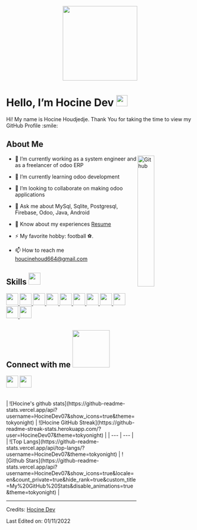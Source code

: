 <p align="center">
    <img width="200" src="https://avatars.githubusercontent.com/u/39390691?s=400&v=4">
</p>

<h1> Hello, I’m Hocine Dev <img src = "https://raw.githubusercontent.com/MartinHeinz/MartinHeinz/master/wave.gif" width = 30px> </h1>
<p align='center'>
</p>

<!--
![Profile views](https://visitor-badge.glitch.me/badge?page_id=HocineDev07)
[![Github](https://img.shields.io/github/followers/HocineDev07?label=Follow&style=social)](https://github.com/HocineDev07)
-->

<div size='20px'> Hi! My name is Hocine Houdjedje. Thank You for taking the time to view my GitHub Profile :smile: 
</div>

<h2> About Me </h2>

<img width="30%" align="right" alt="Github" src="https://upload.wikimedia.org/wikipedia/commons/9/91/Octicons-mark-github.svg" />

- 🔭 I’m currently working as a system engineer and as a freelancer of odoo ERP
  
- 🌱 I’m currently learning odoo development
  
- 👯 I’m looking to collaborate on making odoo applications
  
- 💬 Ask me about MySql, Sqlite, Postgresql, Firebase, Odoo, Java, Android

- 📄 Know about my experiences <a href="https://app.sajilocv.com/cv/Hocine-dev" target="blank">Resume</a>

- ⚡ My favorite hobby: football ⚽.

- 📫 How to reach me houcinehoud664@gmail.com
 

<h2> Skills <img src = "https://media2.giphy.com/media/QssGEmpkyEOhBCb7e1/giphy.gif?cid=ecf05e47a0n3gi1bfqntqmob8g9aid1oyj2wr3ds3mg700bl&rid=giphy.gif" width = 32px> </h2>
<a href= https://github.com/HocineDev07?tab=repositories&q=&type=&language=python&sort= > <img width ='32px' src ='https://raw.githubusercontent.com/rahulbanerjee26/githubAboutMeGenerator/main/icons/java.svg'> </a>
<a href= https://github.com/HocineDev07?tab=repositories&q=&type=&language=reactjs&sort= > <img width ='32px' src ='https://raw.githubusercontent.com/rahulbanerjee26/githubAboutMeGenerator/main/icons/firebase.svg'> </a>
<a href= https://github.com/HocineDev07?tab=repositories&q=&type=&language=javascript&sort= > <img width ='32px' src ='https://raw.githubusercontent.com/rahulbanerjee26/githubAboutMeGenerator/main/icons/javascript.svg'> </a>
<a href= https://github.com/HocineDev07?tab=repositories&q=&type=&language=scikit&sort= > <img width ='32px' src ='https://raw.githubusercontent.com/rahulbanerjee26/githubAboutMeGenerator/main/icons/html.svg'> </a>
<a href= https://github.com/HocineDev07?tab=repositories&q=&type=&language=c&sort= > <img width ='32px' src ='https://raw.githubusercontent.com/rahulbanerjee26/githubAboutMeGenerator/main/icons/css.svg'> </a>
<a href= https://github.com/HocineDev07?tab=repositories&q=&type=&language=cpp&sort= > <img width ='32px' src ='https://raw.githubusercontent.com/rahulbanerjee26/githubAboutMeGenerator/main/icons/mysql.svg'> </a>
<a href= https://github.com/HocineDev07?tab=repositories&q=&type=&language=sqlite&sort= > <img width ='32px' src ='https://raw.githubusercontent.com/rahulbanerjee26/githubAboutMeGenerator/main/icons/sqlite.svg'> </a>
<a href= https://github.com/HocineDev07?tab=repositories&q=&type=&language=pytorch&sort= > <img width ='32px' src ='https://raw.githubusercontent.com/rahulbanerjee26/githubAboutMeGenerator/main/icons/android.svg'> </a>
<a href= https://github.com/HocineDev07?tab=repositories&q=&type=&language=css&sort= > <img width ='32px' src ='https://raw.githubusercontent.com/rahulbanerjee26/githubAboutMeGenerator/main/icons/git.svg'> </a>
<a href= https://github.com/HocineDev07?tab=repositories&q=&type=&language=html&sort= > <img width ='32px' src ='https://raw.githubusercontent.com/rahulbanerjee26/githubAboutMeGenerator/main/icons/github.svg'> </a>
<a href= https://github.com/HocineDev07?tab=repositories&q=&type=&language=android&sort= > <img width ='32px' src ='https://raw.githubusercontent.com/rahulbanerjee26/githubAboutMeGenerator/main/icons/android.svg'> </a>



<h2> Connect with me <img src='https://raw.githubusercontent.com/ShahriarShafin/ShahriarShafin/main/Assets/handshake.gif' width="100px"> </h2>
<a href = 'https://www.linkedin.com/in/hocine-houdjedje-9a8892247/'> <img width = '32px' align= 'center' src="https://raw.githubusercontent.com/rahulbanerjee26/githubAboutMeGenerator/main/icons/linked-in-alt.svg"/></a> 
<!--
<a href = 'https://www.facebook.com/hocine.houdjedje/'> <img width = '32px' align= 'center' src="https://raw.githubusercontent.com/rahulbanerjee26/githubAboutMeGenerator/main/icons/facebook.svg"/></a> 
<a href = 'https://www.hocinedev.com/'> <img width = '32px' align= 'center' src="https://raw.githubusercontent.com/rahulbanerjee26/githubAboutMeGenerator/main/icons/portfolio.png"/></a>
-->
<a href = 'https://www.github.com/HocineDev07'> <img width = '32px' align= 'center' src="https://raw.githubusercontent.com/rahulbanerjee26/githubAboutMeGenerator/main/icons/github.svg"/></a>
  
<br>
<br>
  <br>
 <!-- 
[![Hocine's GitHub Activity Graph](https://activity-graph.herokuapp.com/graph?username=HocineDev07&theme=tokyonight)](https://git.io/praveenscience)
-->
| ![Hocine's github stats](https://github-readme-stats.vercel.app/api?username=HocineDev07&show_icons=true&theme=tokyonight) | ![Hocine GitHub Streak](https://github-readme-streak-stats.herokuapp.com/?user=HocineDev07&theme=tokyonight) |
| --- | --- |
| ![Top Langs](https://github-readme-stats.vercel.app/api/top-langs/?username=HocineDev07&theme=tokyonight) | ![Github Stars](https://github-readme-stats.vercel.app/api?username=HocineDev07&show_icons=true&locale=en&count_private=true&hide_rank=true&custom_title=My%20GitHub%20Stats&disable_animations=true&theme=tokyonight) |



<br>


-----
Credits: [Hocine Dev](https://github.com/HocineDev07)

Last Edited on: 01/11/2022
<!---
HocineDev07/HocineDev07 is a ✨ special ✨ repository because its `README.md` (this file) appears on your GitHub profile.
You can click the Preview link to take a look at your changes.
--->

